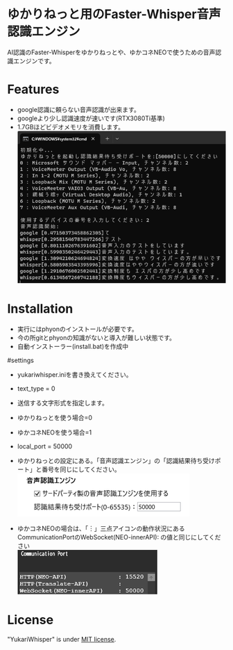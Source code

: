 # ゆかりねっと用のFaster-Whisper音声認識エンジン
AI認識のFaster-Whisperをゆかりねっとや、ゆかコネNEOで使うための音声認識エンジンです。

# Features
* google認識に頼らない音声認識が出来ます。
* googleより少し認識速度が速いです(RTX3080Ti基準)
* 1.7GBほどビデオメモリを消費します。  
![yukarisettei.png.](/image/YukariWhisper01.png "settei")  

# Installation
* 実行にはphyonのインストールが必要です。  
* 今の所gitとphyonの知識がないと導入が難しい状態です。  
* 自動インストーラー(install.bat)を作成中  

#settings
* yukariwhisper.iniを書き換えてください。  

* text_type = 0  
* 送信する文字形式を指定します。  
* ゆかりねっとを使う場合=0  
* ゆかコネNEOを使う場合=1  

* local_port = 50000  
* ゆかりねっとの設定にある。「音声認識エンジン」の「認識結果待ち受けポート」と番号を同じにしてください。  
![yukarisettei.png.](/image/YukariWhisper02.png "settei")  

* ゆかコネNEOの場合は、「︙」三点アイコンの動作状況にあるCommunicationPortのWebSocket(NEO-innerAPI):  の値と同じにしてください  
![yukarisettei.png.](/image/YukariWhisper03.png "settei")  

# License
"YukariWhisper" is under [MIT license](https://en.wikipedia.org/wiki/MIT_License).

